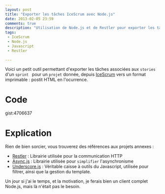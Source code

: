 ```yaml
---
layout: post
title: "Exporter les tâches IceScrum avec Node.js"
date: 2013-02-05 23:59
comments: true
description: "Utilisation de Node.js et de Restler pour exporter les tâches IceScrum au format PostIt."
tags:
 - IceScrum
 - Node.js
 - Javascript
 - Restler
 
---
```


Voici un petit outil permettant d'exporter les tâches associées aux ```stories``` d'un ```sprint ``` pour un ```projet``` donnée, depuis [IceScrum](http://www.icescrum.org/) vers un format imprimable : postit HTML en l'ocurrence.

# Code

gist:4706637

# Explication

Rien de bien sorcier, vous trouverez des références aux projets annexes :
  
  * [Restler](https://github.com/danwrong/restler) : Librairie utilisée pour la communication HTTP
  * [Async.js](https://github.com/caolan/async) : Librairie utilisée pour ```simplifier``` l'asynchronisme
  * [Underscore.js](http://underscorejs.org/) : Véritable caisse à outils du Javascript, utilisée pour filtrer, ainsi que la gestion du template.
   
Un jour si j'ai le temps, et la motivation, je ferais bien un client complet Node.js, mais là n'était pas le besoin.
